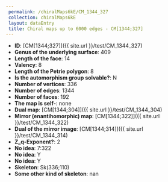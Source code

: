 ```yaml
--- 
 permalink: /chiralMaps6kE/CM_1344_327 
 collection: chiralMaps6kE
 layout: dataEntry
 title: Chiral maps up to 6000 edges - CM[1344;327]
---
```


- **ID**: [CM[1344;327]]({{ site.url }}/test/CM_1344_327)
- **Genus of the underlying surface**: 409
- **Length of the face**: 14
- **Valency**: 8
- **Length of the Petrie polygon**: 8
- **Is the automorphism group solvable?**: N
- **Number of vertices**: 336
- **Number of edges**: 1344
- **Number of faces**: 192
- **The map is self-**: none
- **Dual map**: [CM[1344;304]]({{ site.url }}/test/CM_1344_304)
- **Mirror (enantihomorphic) map**: [CM[1344;322]]({{ site.url }}/test/CM_1344_322)
- **Dual of the mirror image**: [CM[1344;314]]({{ site.url }}/test/CM_1344_314)
- **Z_q-Exponent?**: 2
- **No idea**:  7:322
- **No idea**: Y
- **No idea**: Y
- **Skeleton**: Sk(336;110)
- **Some other kind of skeleton**: nan
